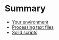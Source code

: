 # Summary

* [Your environment](your_environment/README.md)
* [Processing text files](section1/README.md)
* [Solid scripts](section2/README.md)

